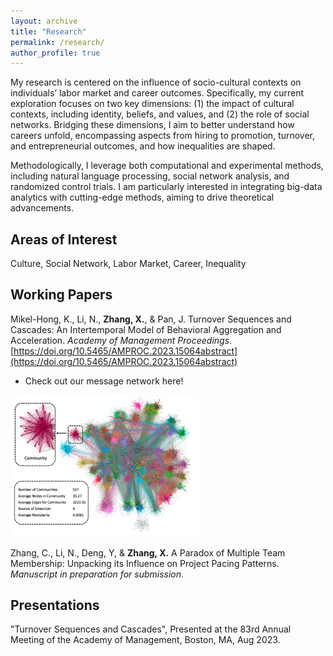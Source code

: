 ```yaml
---
layout: archive
title: "Research"
permalink: /research/
author_profile: true
---
```



My research is centered on the influence of socio-cultural contexts on individuals’ labor market and career outcomes. Specifically, my current exploration focuses on two key dimensions: (1) the impact of cultural contexts, including identity, beliefs, and values, and (2) the role of social networks. Bridging these dimensions, I aim to better understand how careers unfold, encompassing aspects from hiring to promotion, turnover, and entrepreneurial outcomes, and how inequalities are shaped.

Methodologically, I leverage both computational and experimental methods, including natural language processing, social network analysis, and randomized control trials. I am particularly interested in integrating big-data analytics with cutting-edge methods, aiming to drive theoretical advancements.


Areas of Interest
------

Culture, Social Network, Labor Market, Career, Inequality


Working Papers
------

Mikel-Hong, K., Li, N., __Zhang, X.__, & Pan, J. Turnover Sequences and Cascades: An Intertemporal Model of Behavioral Aggregation and Acceleration. *Academy of Management Proceedings*. [https://doi.org/10.5465/AMPROC.2023.15064abstract](https://doi.org/10.5465/AMPROC.2023.15064abstract)

 - Check out our message network here!  
<p float="left">
  <img src="/images/Network1.png" width="60%" />
</p>


Zhang, C., Li, N., Deng, Y, & __Zhang, X.__ A Paradox of Multiple Team Membership: Unpacking its Influence on Project Pacing Patterns. *Manuscript in preparation for submission*.



Presentations
------

"Turnover Sequences and Cascades", Presented at the 83rd Annual Meeting of the Academy of Management, Boston, MA, Aug 2023.

<br>

<br>

